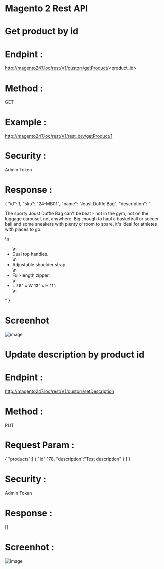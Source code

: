 # Magento 2 Rest API

# Get product by id 

# Endpint : 
  http://magento247.loc/rest/V1/custom/getProduct/<product_id>
# Method : 
  GET

# Example : 
  http://magento247.loc/rest/V1/rest_dev/getProduct/1

# Security :
  Admin Token

# Response : 
  {
      "id": 1,
      "sku": "24-MB01",
      "name": "Joust Duffle Bag",
      "description": "<p>The sporty Joust Duffle Bag can't be beat - not in the gym, not on the luggage carousel, not anywhere. Big enough to haul a basketball or soccer ball and some sneakers with plenty of room to spare, it's ideal for athletes with places to go.<p>\n<ul>\n<li>Dual top handles.</li>\n<li>Adjustable shoulder strap.</li>\n<li>Full-length zipper.</li>\n<li>L 29\" x W 13\" x H 11\".</li>\n</ul>"
  }

# Screenhot

![image](https://github.com/user-attachments/assets/52db6912-537a-41e8-a23e-83452f836aa0)


# Update description by product id

# Endpint : 
  http://magento247.loc/rest/V1/custom/setDescription
# Method : 
  PUT

# Request Param : 

{
   "products":[
      {
         "id":178,
         "description":"Test description"
      }
   ]
}

# Security :
  Admin Token

# Response : 
 [] 

# Screenhot : 
![image](https://github.com/user-attachments/assets/1da6b27a-1425-4799-9f7a-8c2067ef2fd9)



